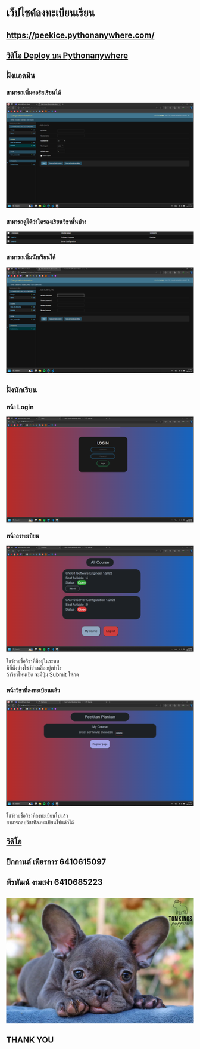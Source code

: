 # เว็ปไซต์ลงทะเบียนเรียน

## <https://peekice.pythonanywhere.com/>
## **[วิดิโอ Deploy บน Pythonanywhere](<https://tuipied.sharepoint.com/:v:/s/jackkkkkkkkk/Ef2eacNWgR5BnxlCM7TL1PEBD_aGdNJkBsgjmPMfmTwyJw>)**

## ฝั่งแอดมิน

### สามารถเพิ่มคอร์สเรียนได้ 
![course register](pic/course.png)

### สามารถดูได้ว่าใครลงเรียนวิชานั้นบ้าง
![Alt text](pic/course2.png)

### สามารถเพิ่มนักเรียนได้
![!\[Alt text\](<pic/Screenshot 2023-10-08 181123.png>)](pic/student_register.png)


## ฝั่งนักเรียน

### หน้า Login
![Alt text](pic/login.png)

### หน้าลงทะเบียน
![Alt text](pic/courselist.png)

โชว์รายชื่อวิชาที่มีอยู่ในระบบ<br>
มีที่นั่งว่างโชว์ว่าเหลืออยู่เท่าไร<br>
ถ้าวิชาไหนเปิด จะมีปุ่ม Submit ให้กด

### หน้าวิชาที่ลงทะเบียนแล้ว
![Alt text](pic/mycourse.png)

โชว์รายชื่อวิชาที่ลงทะเบียนไปแล้ว<br>
สามารถลบวิชาทีลงทะเบียนไปแล้วได้

## **[วิดิโอ](<https://tuipied.sharepoint.com/:v:/s/jackkkkkkkkk/EbsmMGDYDGlIlKOd3_xZ-kkBRYROVc-8KdeYH_WxDGZt3Q?nav=eyJyZWZlcnJhbEluZm8iOnsicmVmZXJyYWxBcHAiOiJTdHJlYW1XZWJBcHAiLCJyZWZlcnJhbFZpZXciOiJTaGFyZURpYWxvZyIsInJlZmVycmFsQXBwUGxhdGZvcm0iOiJXZWIiLCJyZWZlcnJhbE1vZGUiOiJ2aWV3In19&e=WtXHa5>)**


## ปีกกานต์ เพียรการ 6410615097
## พีรพัฒน์ งามสง่า  6410685223

## 



![Alt text](pic/denise-tomkings-puppies-5-1-1024x683.jpg)

## THANK YOU

